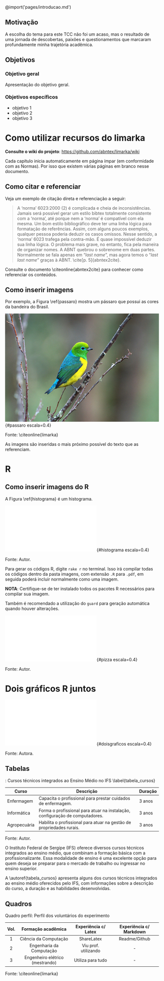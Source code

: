 @import('pages/introducao.md')

## Motivação

A escolha do tema para este TCC não foi um acaso, mas o resultado de uma jornada de descobertas, paixões e questionamentos que marcaram profundamente minha trajetória acadêmica.

## Objetivos

### Objetivo geral

Apresentação do objetivo geral.

### Objetivos específicos

- objetivo 1
- objetivo 2
- objetivo 3

<!--
Isto é um comentário, mesma sintaxe do HTML. Para conhecer a sintaxe
do Limarka consulte: https://github.com/abntex/limarka/wiki/Sintaxe
-->

# Como utilizar recursos do limarka

**Consulte o wiki do projeto**: https://github.com/abntex/limarka/wiki

Cada capítulo inicia automaticamente em página ímpar (em conformidade com as Normas). Por isso que existem várias páginas em branco nesse documento.

## Como citar e referenciar

Veja um exemplo de citação direta e referenciação a seguir:

> A ‘norma’ 6023:2000 (2) é complicada e cheia de inconsistências. Jamais será
possível gerar um estilo bibtex totalmente consistente com a ‘norma’, até porque
nem a ‘norma’ é compatível com ela mesma. Um bom estilo bibliográfico deve
ter uma linha lógica para formatação de referências. Assim, com alguns poucos
exemplos, qualquer pessoa poderia deduzir os casos omissos. Nesse sentido, a
‘norma’ 6023 trafega pela contra-mão. É quase impossível deduzir sua linha lógica.
O problema mais grave, no entanto, fica pela maneira de organizar nomes. A ABNT
quebrou o sobrenome em duas partes. Normalmente se fala apenas em “*last name*”,
mas agora temos o “*last last name*” graças à ABNT. \cite[p. 5]{abntex2cite}.

Consulte o documento \citeonline{abntex2cite} para conhecer como referenciar os
conteúdos.

## Como inserir imagens

Por exemplo, a Figura \ref{passaro} mostra um pássaro que possui as cores da bandeira do Brasil.

<!--
Para referenciar essa figura no texto utilize: Figura \ref{passaro} ou \autoref{passaro}
-->

![Pássaro com as cores da bandeira do Brasil](imagens/passaro.jpg){#passaro escala=0.4}

Fonte: \citeonline{limarka}

As imagens são inseridas o mais próximo possível do texto que as referenciam.

# R

## Como inserir imagens do R

A Figura \ref{histograma} é um histograma.

![Exemplo de histograma](imagens/R/historgrama.pdf){#histograma escala=0.4}

Fonte: Autor.

Para gerar os códigos R, digite `rake r` no terminal. Isso irá compilar todas os códigos dentro da pasta imagens, com extensão `.R` para `.pdf`, em seguida poderá incluir normalmente como uma imagem.

**NOTA**: Certifique-se de ter instalado todos os pacotes R necessários para compilar sua imagem.

Também é recomendado a utilização do `guard` para geração automática quando houver alterações.

![Exemplo de geração de gráfico R](imagens/R/pizza-grafico.pdf){#pizza escala=0.4}

Fonte: Autor.

# Dois gráficos R juntos

![Exemplo de geração dois gráficos R, lado a lado](imagens/R/dois-graficos.pdf){#doisgraficos escala=0.4}

Fonte: Autora.

## Tabelas

: Cursos técnicos integrados ao Ensino Médio no IFS \label{tabela_cursos}

| Curso        | Descrição                                                                    | Duração |
|--------------|------------------------------------------------------------------------------|---------|
| Enfermagem   | Capacita o profissional para prestar cuidados de enfermagem.                 | 3 anos  |
| Informática  | Forma o profissional para atuar na instalação, configuração de computadores. | 3 anos  |
| Agropecuária | Habilita o profissional para atuar na gestão de propriedades rurais.         | 3 anos  |

Fonte: Autor.

O Instituto Federal de Sergipe (IFS) oferece diversos cursos técnicos integrados ao ensino médio, que combinam a formação básica com a profissionalizante. Essa modalidade de ensino é uma excelente opção para quem deseja se preparar para o mercado de trabalho ou ingressar no ensino superior.

A \autoref{tabela_cursos} apresenta alguns dos cursos técnicos integrados ao ensino médio oferecidos pelo IFS, com informações sobre a descrição do curso, a duração e as habilidades desenvolvidas.

## Quadros

Quadro perfil: Perfil dos voluntários do experimento

| Vol. |       Formação acadêmica        | Experiência c/ Latex | Experiência c/ Markdown |
|:----:|:-------------------------------:|:--------------------:|:----------------------:|
|  1   |      Ciência da Computação      |      ShareLatex      |     Readme/Github      |
|  2   |    Engenharia da Computação     | Viu prof. utilizando |           -            |
|  3   | Engenheiro elétrico (mestrando) |  Utiliza para tudo   |           -            |

Fonte: \citeonline{limarka}
